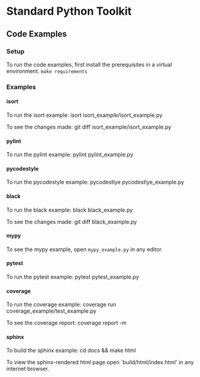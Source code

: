 # Standard Python Toolkit

## Code Examples

### Setup
To run the code examples, first install the prerequisites in a virtual environment.
`make requirements`

### Examples

#### isort
To run the isort example:
    isort isort_example/isort_example.py

To see the changes made:
    git diff isort_example/isort_example.py

#### pylint
To run the pylint example:
    pylint pylint_example.py

#### pycodestyle
To run the pycodestyle example:
    pycodestlye pycodestlye_example.py

#### black
To run the black example:
    black black_example.py

To see the changes made:
    git diff black_example.py

#### mypy
To see the mypy example, open `mypy_example.py` in any editor.

#### pytest
To run the pytest example:
    pytest pytest_example.py

#### coverage
To run the coverage example:
    coverage run coverage_example/test_example.py

To see the coverage report:
    coverage report -m

#### sphinx
To build the sphinx example:
    cd docs && make html

To view the sphinx-rendered html page open `build/html/index.html' in any internet browser.
